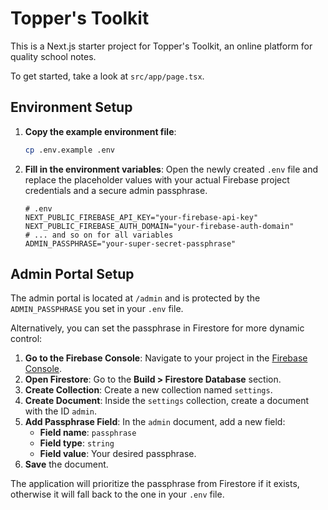 # Topper's Toolkit

This is a Next.js starter project for Topper's Toolkit, an online platform for quality school notes.

To get started, take a look at `src/app/page.tsx`.

## Environment Setup

1.  **Copy the example environment file**:
    ```bash
    cp .env.example .env
    ```

2.  **Fill in the environment variables**:
    Open the newly created `.env` file and replace the placeholder values with your actual Firebase project credentials and a secure admin passphrase.

    ```
    # .env
    NEXT_PUBLIC_FIREBASE_API_KEY="your-firebase-api-key"
    NEXT_PUBLIC_FIREBASE_AUTH_DOMAIN="your-firebase-auth-domain"
    # ... and so on for all variables
    ADMIN_PASSPHRASE="your-super-secret-passphrase"
    ```

## Admin Portal Setup

The admin portal is located at `/admin` and is protected by the `ADMIN_PASSPHRASE` you set in your `.env` file.

Alternatively, you can set the passphrase in Firestore for more dynamic control:

1.  **Go to the Firebase Console**: Navigate to your project in the [Firebase Console](https://console.firebase.google.com/).
2.  **Open Firestore**: Go to the **Build > Firestore Database** section.
3.  **Create Collection**: Create a new collection named `settings`.
4.  **Create Document**: Inside the `settings` collection, create a document with the ID `admin`.
5.  **Add Passphrase Field**: In the `admin` document, add a new field:
    *   **Field name**: `passphrase`
    *   **Field type**: `string`
    *   **Field value**: Your desired passphrase.
6.  **Save** the document.

The application will prioritize the passphrase from Firestore if it exists, otherwise it will fall back to the one in your `.env` file.
